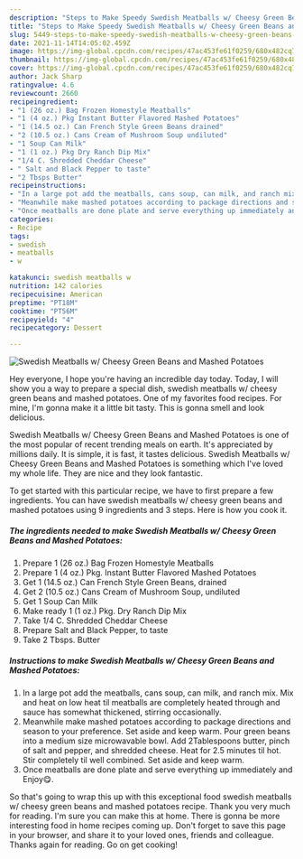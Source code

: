 ```yaml
---
description: "Steps to Make Speedy Swedish Meatballs w/ Cheesy Green Beans and Mashed Potatoes"
title: "Steps to Make Speedy Swedish Meatballs w/ Cheesy Green Beans and Mashed Potatoes"
slug: 5449-steps-to-make-speedy-swedish-meatballs-w-cheesy-green-beans-and-mashed-potatoes
date: 2021-11-14T14:05:02.459Z
image: https://img-global.cpcdn.com/recipes/47ac453fe61f0259/680x482cq70/swedish-meatballs-w-cheesy-green-beans-and-mashed-potatoes-recipe-main-photo.jpg
thumbnail: https://img-global.cpcdn.com/recipes/47ac453fe61f0259/680x482cq70/swedish-meatballs-w-cheesy-green-beans-and-mashed-potatoes-recipe-main-photo.jpg
cover: https://img-global.cpcdn.com/recipes/47ac453fe61f0259/680x482cq70/swedish-meatballs-w-cheesy-green-beans-and-mashed-potatoes-recipe-main-photo.jpg
author: Jack Sharp
ratingvalue: 4.6
reviewcount: 2660
recipeingredient:
- "1 (26 oz.) Bag Frozen Homestyle Meatballs"
- "1 (4 oz.) Pkg Instant Butter Flavored Mashed Potatoes"
- "1 (14.5 oz.) Can French Style Green Beans drained"
- "2 (10.5 oz.) Cans Cream of Mushroom Soup undiluted"
- "1 Soup Can Milk"
- "1 (1 oz.) Pkg Dry Ranch Dip Mix"
- "1/4 C. Shredded Cheddar Cheese"
- " Salt and Black Pepper to taste"
- "2 Tbsps Butter"
recipeinstructions:
- "In a large pot add the meatballs, cans soup, can milk, and ranch mix. Mix and heat on low heat til meatballs are completely heated through and sauce has somewhat thickened, stirring occasionally."
- "Meanwhile make mashed potatoes according to package directions and season to your preference. Set aside and keep warm. Pour green beans into a medium size microwavable bowl. Add 2Tablespoons butter, pinch of salt and pepper, and shredded cheese. Heat for 2.5 minutes til hot. Stir completely til well combined. Set aside and keep warm."
- "Once meatballs are done plate and serve everything up immediately and Enjoy😋."
categories:
- Recipe
tags:
- swedish
- meatballs
- w

katakunci: swedish meatballs w 
nutrition: 142 calories
recipecuisine: American
preptime: "PT18M"
cooktime: "PT56M"
recipeyield: "4"
recipecategory: Dessert

---
```



![Swedish Meatballs w/ Cheesy Green Beans and Mashed Potatoes](https://img-global.cpcdn.com/recipes/47ac453fe61f0259/680x482cq70/swedish-meatballs-w-cheesy-green-beans-and-mashed-potatoes-recipe-main-photo.jpg)

Hey everyone, I hope you're having an incredible day today. Today, I will show you a way to prepare a special dish, swedish meatballs w/ cheesy green beans and mashed potatoes. One of my favorites food recipes. For mine, I'm gonna make it a little bit tasty. This is gonna smell and look delicious.

Swedish Meatballs w/ Cheesy Green Beans and Mashed Potatoes is one of the most popular of recent trending meals on earth. It's appreciated by millions daily. It is simple, it is fast, it tastes delicious. Swedish Meatballs w/ Cheesy Green Beans and Mashed Potatoes is something which I've loved my whole life. They are nice and they look fantastic.




To get started with this particular recipe, we have to first prepare a few ingredients. You can have swedish meatballs w/ cheesy green beans and mashed potatoes using 9 ingredients and 3 steps. Here is how you cook it.

<!--inarticleads1-->

##### The ingredients needed to make Swedish Meatballs w/ Cheesy Green Beans and Mashed Potatoes:

1. Prepare 1 (26 oz.) Bag Frozen Homestyle Meatballs
1. Prepare 1 (4 oz.) Pkg. Instant Butter Flavored Mashed Potatoes
1. Get 1 (14.5 oz.) Can French Style Green Beans, drained
1. Get 2 (10.5 oz.) Cans Cream of Mushroom Soup, undiluted
1. Get 1 Soup Can Milk
1. Make ready 1 (1 oz.) Pkg. Dry Ranch Dip Mix
1. Take 1/4 C. Shredded Cheddar Cheese
1. Prepare  Salt and Black Pepper, to taste
1. Take 2 Tbsps. Butter




<!--inarticleads2-->

##### Instructions to make Swedish Meatballs w/ Cheesy Green Beans and Mashed Potatoes:

1. In a large pot add the meatballs, cans soup, can milk, and ranch mix. Mix and heat on low heat til meatballs are completely heated through and sauce has somewhat thickened, stirring occasionally.
1. Meanwhile make mashed potatoes according to package directions and season to your preference. Set aside and keep warm. Pour green beans into a medium size microwavable bowl. Add 2Tablespoons butter, pinch of salt and pepper, and shredded cheese. Heat for 2.5 minutes til hot. Stir completely til well combined. Set aside and keep warm.
1. Once meatballs are done plate and serve everything up immediately and Enjoy😋.




So that's going to wrap this up with this exceptional food swedish meatballs w/ cheesy green beans and mashed potatoes recipe. Thank you very much for reading. I'm sure you can make this at home. There is gonna be more interesting food in home recipes coming up. Don't forget to save this page in your browser, and share it to your loved ones, friends and colleague. Thanks again for reading. Go on get cooking!
